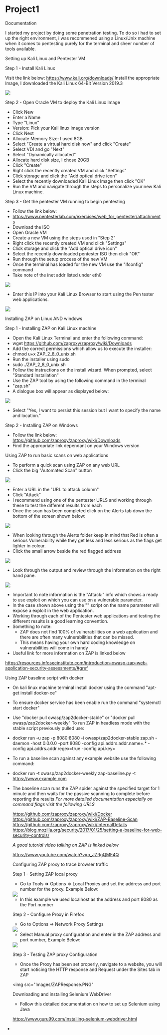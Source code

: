 # Project1

Documentation

I started my project by doing some penetration testing.
To do so i had to set up the right environment, i was recommened using a Linux/Unix machine when it comes to pentesting
purely for the terminal and sheer number of tools available. 

Setting up Kali Linux and Pentester VM

Step 1 - Install Kali Linux

 Visit the link below: 
 https://www.kali.org/downloads/
 Install the appropriate Image, I downloaded the Kali Linux 64-Bit Version 2019.3
 
 <img src="Images/KaliLinuxImage.PNG">
 
Step 2 - Open Oracle VM to deploy the Kali Linux Image

 - Click New
 - Enter a Name
 - Type "Linux"
 - Version: Pick your Kali linux image version
 - Click Next
 - Allocate Memory Size: I used 8GB
 - Select "Create a virtual hard disk now" and click "Create"
 - Select VDI and go "Next"
 - Select "Dynamically allocated"
 - Allocate hard disk size, I chose 20GB
 - Click "Create"
 - Right click the recently created VM and click "Settings"
 - Click storage and click the "Add optical drive icon"
 - Select the recently downloaded Kali Linux Image then click "OK"
 - Run the VM and navigate through the steps to personalize your new Kali Linux machine.

Step 3 - Get the pentester VM running to begin pentesting

 - Follow the link below:
 - https://www.pentesterlab.com/exercises/web_for_pentester/attachments
 - Download the ISO 
 - Open Oracle VM
 - Create a new VM using the steps used in "Step 2"
 - Right click the recently created VM and click "Settings"
 - Click storage and click the "Add optical drive icon"
 - Select the recently downloaded pentester ISO then click "OK"
 - Run through the setup process of the new VM
 - Once the terminal has loaded for the new VM use the "ifconfig" command
 - Take note of the inet addr listed under eth0
 
 <img src="Images/PentesterIP.PNG">
 
 - Enter this IP into your Kali Linux Browser to start using the Pen tester web applications.
 
 <img src="Images/PentesterPage.PNG">
 
Installing ZAP on Linux AND windows

Step 1 - Installing ZAP on Kali Linux machine

 - Open the Kali Linux Terminal and enter the following command:
 - wget https://github.com/zaproxy/zaproxy/wiki/Downloads
 - Add the correct permissions which allow us to execute the installer:
 - chmod u+x ZAP_2_8_0_unix.sh
 - Run the installer using sudo
 - sudo ./ZAP_2_8_0_unix.sh
 - Follow the instructions on the install wizard. When prompted, select "Standard Installation"
 - Use the ZAP tool by using the following command in the terminal
 - "zap.sh"
 - A dialogue box will appear as displayed below:
 
 <img src="Images/ZAPdialogue.PNG">
 
 - Select "Yes, I want to persist this session but I want to specify the name and location."
 
Step 2 - Installing ZAP on Windows

 - Follow the link below:
    https://github.com/zaproxy/zaproxy/wiki/Downloads
 - Find the appropriate link dependant on your Windows version

Using ZAP to run basic scans on web applications

 - To perform a quick scan using ZAP on any web URL
 - Click the big "Automated Scan" button
 
 <img src="Images/Zapquickscan.PNG">
 
  - Enter a URL in the "URL to attack column"
  - Click "Attack"
  - I recommend using one of the pentester URLS and working through these to test the different results from each
  - Once the scan has been completed click on the Alerts tab down the bottom of the screen shown below:
  
  <img src="Images/Alerts.PNG">
  
  - When looking through the Alerts folder keep in mind that Red is often a serious Vulnerability while they get less
  and less serious as the flags get lighter in colour.
  - Click the small arrow beside the red flagged address
  
  <img src="Images/RedFlag.PNG">
  
  - Look through the output and review through the information on the right hand pane.
  
  <img src="Images/RedFlagPane.PNG">
  
  - Important to note information is the "Attack:" info which shows a ready to use exploit on which you can use on a vulnerable parameter.
  - In the case shown above using the "</html><script>alert(1);</script><html>" script on the name parameter will expose a 
    exploit in the web application. 
  - Working through each of the Pentester web applications and testing the different results is a good learning convention.
  - Something to note: 
    - ZAP does not find 100% of vulnerabilities on a web application and there are often many vulnerabilities that can be missed.
	- This means having your own hard coding knowledge on vulnerabilities will come in handy
  - Useful link for more information on ZAP is linked below
  
  https://resources.infosecinstitute.com/introduction-owasp-zap-web-application-security-assessments/#gref
  
  Using ZAP baseline script with docker
  
  - On kali linux machine terminal install docker using the command "apt-get install docker-ce"
  - To ensure docker service has been enable run the command "systemctl start docker"
  - Use "docker pull owasp/zap2docker-stable" or "docker pull owasp/zap2docker-weekly" 
  To run ZAP in headless mode with the stable script previously pulled use:
  - docker run -u zap -p 8080:8080 -i owasp/zap2docker-stable zap.sh -daemon -host 0.0.0.0 -port 8080 -config api.addrs.addr.name=.* -config api.addrs.addr.regex=true -config api.key=<api-key>
  - To run a baseline scan against any example website use the following command:
  - docker run -t owasp/zap2docker-weekly zap-baseline.py -t https://www.example.com
  - The baseline scan runs the ZAP spider against the specified target for 1 minute and then waits for the passive scanning to complete before reporting the results
    *For more detailed documentation especially on command flags visit the following URLS*
	
	https://github.com/zaproxy/zaproxy/wiki/Docker
	https://github.com/zaproxy/zaproxy/wiki/ZAP-Baseline-Scan
    https://github.com/zaproxy/zaproxy/wiki/InternalDetails
	https://blog.mozilla.org/security/2017/01/25/setting-a-baseline-for-web-security-controls/
	
	*A good tutorial video talking on ZAP is linked below*
	
	https://www.youtube.com/watch?v=o_JZRgQMF4Q
	
	Configuring ZAP proxy to trace browser traffic
	
	Step 1 - Setting ZAP local proxy
	
	- Go to Tools => Options => Local Proxies and set the address and port number for the proxy. Example Below:
	
	<img src="Images/ZAPproxy.PNG">
	
	- In this example we used localhost as the address and port 8080 as the Port number
	
	Step 2 - Configure Proxy in Firefox
	
	- Go to Options => Network Proxy Settings 
	
	<img src="Images/FirefoxSettings.PNG">
	
	- Select Manual proxy configuration and enter in the ZAP address and port number, Example Below:
	
	<img src="Images/FirefoxProxy.PNG">
	
	Step 3 - Testing ZAP proxy Configuration
	
	- Once the Proxy has been set properly, navigate to a website, you will start noticing the HTTP response and Request under the Sites tab in ZAP
	
	<img src="Images/ZAPResponse.PNG"
	
	Downloading and installing Selenium WebDriver
	
	- Follow this detailed documentation on how to set up Selenium using Java
	
	https://www.guru99.com/installing-selenium-webdriver.html
	
	
	
	

	
	
	
 
    
	
  	
	
 
 
 
 
 
 - 



 
 
 
 

